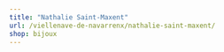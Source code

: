 ```yaml
---
title: "Nathalie Saint-Maxent"
url: /viellenave-de-navarrenx/nathalie-saint-maxent/
shop: bijoux
---
```

